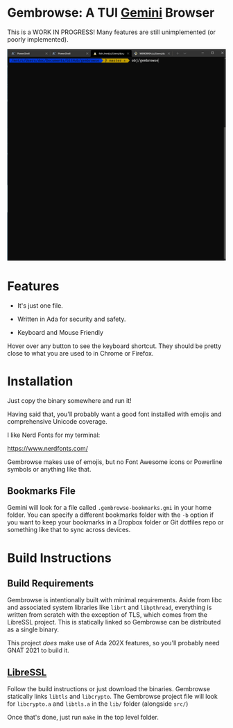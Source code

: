 # Gembrowse: A TUI [Gemini](https://gemini.circumlunar.space/) Browser

This is a WORK IN PROGRESS! Many features are still unimplemented (or poorly
implemented).

![demo](./docs/demo.gif)

# Features

* It's just one file.

* Written in Ada for security and safety.

* Keyboard and Mouse Friendly

Hover over any button to see the keyboard shortcut. They should be pretty
close to what you are used to in Chrome or Firefox.

# Installation

Just copy the binary somewhere and run it!

Having said that, you'll probably want a good font installed with emojis
and comprehensive Unicode coverage.

I like Nerd Fonts for my terminal:

https://www.nerdfonts.com/

Gembrowse makes use of emojis, but no Font Awesome icons or Powerline symbols
or anything like that.

## Bookmarks File

Gemini will look for a file called `.gembrowse-bookmarks.gmi` in your home
folder. You can specify a different bookmarks folder with the `-b` option
if you want to keep your bookmarks in a Dropbox folder or Git dotfiles repo
or something like that to sync across devices.

# Build Instructions

## Build Requirements

Gembrowse is intentionally built with minimal requirements. Aside from libc and
associated system libraries like `librt` and `libpthread`, everything is written
from scratch with the exception of TLS, which comes from the LibreSSL project.
This is statically linked so Gembrowse can be distributed as a single binary.

This project _does_ make use of Ada 202X features, so you'll probably need 
GNAT 2021 to build it.

## [LibreSSL](https://ftp.openbsd.org/pub/OpenBSD/LibreSSL/)
  
Follow the build instructions or just download the binaries. Gembrowse
statically links `libtls` and `libcrypto`. The Gembrowse project file will
look for `libcrypto.a` and `libtls.a` in the `lib/` folder (alongside `src/`)

Once that's done, just run `make` in the top level folder.
